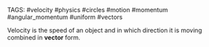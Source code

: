 TAGS: #velocity #physics #circles #motion #momentum #angular_momentum #uniform #vectors 

Velocity is the speed of an object and in which direction it is moving combined in **vector** form. 
